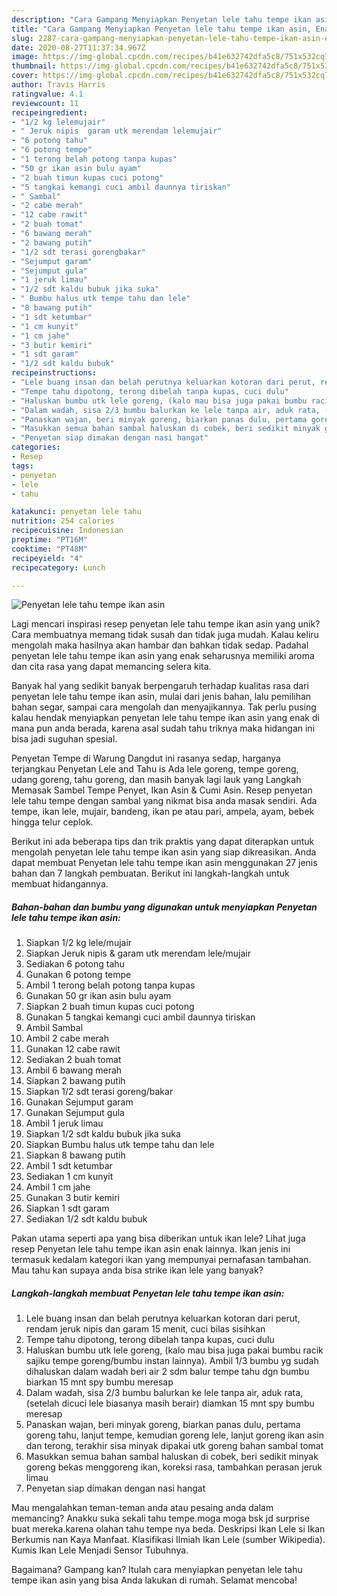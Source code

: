 ```yaml
---
description: "Cara Gampang Menyiapkan Penyetan lele tahu tempe ikan asin, Enak Banget"
title: "Cara Gampang Menyiapkan Penyetan lele tahu tempe ikan asin, Enak Banget"
slug: 2287-cara-gampang-menyiapkan-penyetan-lele-tahu-tempe-ikan-asin-enak-banget
date: 2020-08-27T11:37:34.967Z
image: https://img-global.cpcdn.com/recipes/b41e632742dfa5c8/751x532cq70/penyetan-lele-tahu-tempe-ikan-asin-foto-resep-utama.jpg
thumbnail: https://img-global.cpcdn.com/recipes/b41e632742dfa5c8/751x532cq70/penyetan-lele-tahu-tempe-ikan-asin-foto-resep-utama.jpg
cover: https://img-global.cpcdn.com/recipes/b41e632742dfa5c8/751x532cq70/penyetan-lele-tahu-tempe-ikan-asin-foto-resep-utama.jpg
author: Travis Harris
ratingvalue: 4.1
reviewcount: 11
recipeingredient:
- "1/2 kg lelemujair"
- " Jeruk nipis  garam utk merendam lelemujair"
- "6 potong tahu"
- "6 potong tempe"
- "1 terong belah potong tanpa kupas"
- "50 gr ikan asin bulu ayam"
- "2 buah timun kupas cuci potong"
- "5 tangkai kemangi cuci ambil daunnya tiriskan"
- " Sambal"
- "2 cabe merah"
- "12 cabe rawit"
- "2 buah tomat"
- "6 bawang merah"
- "2 bawang putih"
- "1/2 sdt terasi gorengbakar"
- "Sejumput garam"
- "Sejumput gula"
- "1 jeruk limau"
- "1/2 sdt kaldu bubuk jika suka"
- " Bumbu halus utk tempe tahu dan lele"
- "8 bawang putih"
- "1 sdt ketumbar"
- "1 cm kunyit"
- "1 cm jahe"
- "3 butir kemiri"
- "1 sdt garam"
- "1/2 sdt kaldu bubuk"
recipeinstructions:
- "Lele buang insan dan belah perutnya keluarkan kotoran dari perut, rendam jeruk nipis dan garam 15 menit, cuci bilas sisihkan"
- "Tempe tahu dipotong, terong dibelah tanpa kupas, cuci dulu"
- "Haluskan bumbu utk lele goreng, (kalo mau bisa juga pakai bumbu racik sajiku tempe goreng/bumbu instan lainnya). Ambil 1/3 bumbu yg sudah dihaluskan dalam wadah beri air 2 sdm balur tempe tahu dgn bumbu biarkan 15 mnt spy bumbu meresap"
- "Dalam wadah, sisa 2/3 bumbu balurkan ke lele tanpa air, aduk rata, (setelah dicuci lele biasanya masih berair) diamkan 15 mnt spy bumbu meresap"
- "Panaskan wajan, beri minyak goreng, biarkan panas dulu, pertama goreng tahu, lanjut tempe, kemudian goreng lele, lanjut goreng ikan asin dan terong, terakhir sisa minyak dipakai utk goreng bahan sambal tomat"
- "Masukkan semua bahan sambal haluskan di cobek, beri sedikit minyak goreng bekas menggoreng ikan, koreksi rasa, tambahkan perasan jeruk limau"
- "Penyetan siap dimakan dengan nasi hangat"
categories:
- Resep
tags:
- penyetan
- lele
- tahu

katakunci: penyetan lele tahu 
nutrition: 254 calories
recipecuisine: Indonesian
preptime: "PT16M"
cooktime: "PT48M"
recipeyield: "4"
recipecategory: Lunch

---
```



![Penyetan lele tahu tempe ikan asin](https://img-global.cpcdn.com/recipes/b41e632742dfa5c8/751x532cq70/penyetan-lele-tahu-tempe-ikan-asin-foto-resep-utama.jpg)

Lagi mencari inspirasi resep penyetan lele tahu tempe ikan asin yang unik? Cara membuatnya memang tidak susah dan tidak juga mudah. Kalau keliru mengolah maka hasilnya akan hambar dan bahkan tidak sedap. Padahal penyetan lele tahu tempe ikan asin yang enak seharusnya memiliki aroma dan cita rasa yang dapat memancing selera kita.

Banyak hal yang sedikit banyak berpengaruh terhadap kualitas rasa dari penyetan lele tahu tempe ikan asin, mulai dari jenis bahan, lalu pemilihan bahan segar, sampai cara mengolah dan menyajikannya. Tak perlu pusing kalau hendak menyiapkan penyetan lele tahu tempe ikan asin yang enak di mana pun anda berada, karena asal sudah tahu triknya maka hidangan ini bisa jadi suguhan spesial.

Penyetan Tempe di Warung Dangdut ini rasanya sedap, harganya terjangkau Penyetan Lele and Tahu is Ada lele goreng, tempe goreng, udang goreng, tahu goreng, dan masih banyak lagi lauk yang Langkah Memasak Sambel Tempe Penyet, Ikan Asin &amp; Cumi Asin. Resep penyetan lele tahu tempe dengan sambal yang nikmat bisa anda masak sendiri. Ada tempe, ikan lele, mujair, bandeng, ikan pe atau pari, ampela, ayam, bebek hingga telur ceplok.


Berikut ini ada beberapa tips dan trik praktis yang dapat diterapkan untuk mengolah penyetan lele tahu tempe ikan asin yang siap dikreasikan. Anda dapat membuat Penyetan lele tahu tempe ikan asin menggunakan 27 jenis bahan dan 7 langkah pembuatan. Berikut ini langkah-langkah untuk membuat hidangannya.

<!--inarticleads1-->

##### Bahan-bahan dan bumbu yang digunakan untuk menyiapkan Penyetan lele tahu tempe ikan asin:

1. Siapkan 1/2 kg lele/mujair
1. Siapkan  Jeruk nipis &amp; garam utk merendam lele/mujair
1. Sediakan 6 potong tahu
1. Gunakan 6 potong tempe
1. Ambil 1 terong belah potong tanpa kupas
1. Gunakan 50 gr ikan asin bulu ayam
1. Siapkan 2 buah timun kupas cuci potong
1. Gunakan 5 tangkai kemangi cuci ambil daunnya tiriskan
1. Ambil  Sambal
1. Ambil 2 cabe merah
1. Gunakan 12 cabe rawit
1. Sediakan 2 buah tomat
1. Ambil 6 bawang merah
1. Siapkan 2 bawang putih
1. Siapkan 1/2 sdt terasi goreng/bakar
1. Gunakan Sejumput garam
1. Gunakan Sejumput gula
1. Ambil 1 jeruk limau
1. Siapkan 1/2 sdt kaldu bubuk jika suka
1. Siapkan  Bumbu halus utk tempe tahu dan lele
1. Siapkan 8 bawang putih
1. Ambil 1 sdt ketumbar
1. Sediakan 1 cm kunyit
1. Ambil 1 cm jahe
1. Gunakan 3 butir kemiri
1. Siapkan 1 sdt garam
1. Sediakan 1/2 sdt kaldu bubuk


Pakan utama seperti apa yang bisa diberikan untuk ikan lele? Lihat juga resep Penyetan lele tahu tempe ikan asin enak lainnya. Ikan jenis ini termasuk kedalam kategori ikan yang mempunyai pernafasan tambahan. Mau tahu kan supaya anda bisa strike ikan lele yang banyak? 

<!--inarticleads2-->

##### Langkah-langkah membuat Penyetan lele tahu tempe ikan asin:

1. Lele buang insan dan belah perutnya keluarkan kotoran dari perut, rendam jeruk nipis dan garam 15 menit, cuci bilas sisihkan
1. Tempe tahu dipotong, terong dibelah tanpa kupas, cuci dulu
1. Haluskan bumbu utk lele goreng, (kalo mau bisa juga pakai bumbu racik sajiku tempe goreng/bumbu instan lainnya). Ambil 1/3 bumbu yg sudah dihaluskan dalam wadah beri air 2 sdm balur tempe tahu dgn bumbu biarkan 15 mnt spy bumbu meresap
1. Dalam wadah, sisa 2/3 bumbu balurkan ke lele tanpa air, aduk rata, (setelah dicuci lele biasanya masih berair) diamkan 15 mnt spy bumbu meresap
1. Panaskan wajan, beri minyak goreng, biarkan panas dulu, pertama goreng tahu, lanjut tempe, kemudian goreng lele, lanjut goreng ikan asin dan terong, terakhir sisa minyak dipakai utk goreng bahan sambal tomat
1. Masukkan semua bahan sambal haluskan di cobek, beri sedikit minyak goreng bekas menggoreng ikan, koreksi rasa, tambahkan perasan jeruk limau
1. Penyetan siap dimakan dengan nasi hangat


Mau mengalahkan teman-teman anda atau pesaing anda dalam memancing? Anakku suka sekali tahu tempe.moga moga bsk jd surprise buat mereka.karena olahan tahu tempe nya beda. Deskripsi Ikan Lele si Ikan Berkumis nan Kaya Manfaat. Klasifikasi Ilmiah Ikan Lele (sumber Wikipedia). Kumis Ikan Lele Menjadi Sensor Tubuhnya. 

Bagaimana? Gampang kan? Itulah cara menyiapkan penyetan lele tahu tempe ikan asin yang bisa Anda lakukan di rumah. Selamat mencoba!
